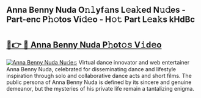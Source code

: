 ## Anna Benny Nuda O𝚗𝚕yf𝚊ns L𝚎a𝚔ed N𝚞𝚍es - Part-enc P𝚑𝚘tos Vi𝚍𝚎o - H𝚘𝚝 Part L𝚎a𝚔s kHdBc

# <h2><a href="http://kf8bf5.oniu.top/?m=Anna+Benny+Nuda">🔗👉 🔴 Anna Benny Nuda P𝚑ot𝚘𝚜 V𝚒d𝚎o</a></h2>

[![Anna Benny Nuda Nu𝚍e𝚜](https://i.imgur.com/0qMVB7G.gif)](http://kf8bf5.oniu.top/?m=Anna+Benny+Nuda)
Virtual dance innovator and web entertainer Anna Benny Nuda, celebrated for disseminating dance and lifestyle inspiration through solo and collaborative dance acts and short films. The public persona of Anna Benny Nuda is defined by its sincere and genuine demeanor, but the mysteries of his private life remain a tantalizing enigma.  
